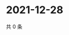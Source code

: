 # 2021-12-28

共 0 条

<!-- BEGIN WEIBO -->
<!-- 最后更新时间 Tue Dec 28 2021 21:13:27 GMT+0800 (China Standard Time) -->

<!-- END WEIBO -->
